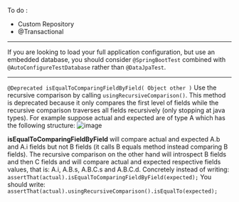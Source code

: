 To do :
- Custom Repository
- @Transactional
------------------------------------------------------
If you are looking to load your full application configuration, but use an embedded database, you should consider `@SpringBootTest` combined with `@AutoConfigureTestDatabase` rather than `@DataJpaTest`.

------------------------------------------------------
`@Deprecated
isEqualToComparingFieldByField( Object other )`
Use the recursive comparison by calling `usingRecursiveComparison()`.
This method is deprecated because it only compares the first level of fields while the recursive comparison traverses all fields recursively (only stopping at java types).
For example suppose actual and expected are of type A which has the following structure:
![image](https://github.com/shreya-sagar/spring-data-demo/assets/122023986/24d1b33b-8519-40b0-862e-b037a9cfa433)

**isEqualToComparingFieldByField** will compare actual and expected A.b and A.i fields but not B fields (it calls B equals method instead comparing B fields). The recursive comparison on the other hand will introspect B fields and then C fields and will compare actual and expected respective fields values, that is: A.i, A.B.s, A.B.C.s and A.B.C.d.
Concretely instead of writing:
`assertThat(actual).isEqualToComparingFieldByField(expected);`
You should write:
`assertThat(actual).usingRecursiveComparison().isEqualTo(expected);`
